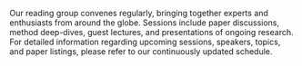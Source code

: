 Our reading group convenes regularly, bringing together experts and enthusiasts from around the globe. Sessions include paper discussions, method deep-dives, guest lectures, and presentations of ongoing research. For detailed information regarding upcoming sessions, speakers, topics, and paper listings, please refer to our continuously updated schedule.
